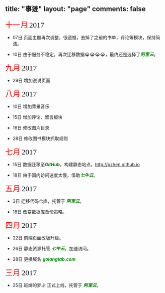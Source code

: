 title: "事迹"
layout: "page"
comments: false
---


<font color=red size=5 face="黑体">十一月</font> <font size=5 face="黑体">2017</font>

- 07日 页面主题再次调整，很遗憾，去掉了之前的书单，评论等模块，保持简洁。

- 10日 由于服务不稳定，再次迁移数据😭😭😭😭，最终还是选择了<strong><font color="green"><i>阿里云</i></font></strong>。


<font color=red size=5 face="黑体">九月</font> <font size=5 face="黑体">2017</font>

- 29日 增加说说页面



<font color=red size=5 face="黑体">八月</font> <font size=5 face="黑体">2017</font>

- 10日 增加背景音乐

- 15日 增加评论、留言板块

- 16日 修改图片目录

- 28日 修改图书模块抓取规则



<font color=red size=5 face="黑体">七月</font> <font size=5 face="黑体">2017</font>

- 15日 数据迁移至<strong><font color="green"><i>GitHub</i></font></strong>，构建静态站点。http://pzhen.github.io

- 18日 由于国内访问速度太慢，借助<strong><font color="green"><i>七牛云</i></font></strong>。


<font color=red size=5 face="黑体">五月</font> <font size=5 face="黑体">2017</font>

- 3日 迁移代码仓库，托管于 <strong><font color="green"><i>阿里云</i></font></strong>。

- 18日 改变数据库备份策略。


<font color=red size=5 face="黑体">四月</font> <font size=5 face="黑体">2017</font>


- 22日 前端页面改版升级。

- 26日 静态资源托管 <strong><font color="green"><i>七牛云</i></font></strong>，加速访问。

- 28日 更换域名 <strong><font color="green"><i>golangtab.com</i></font></strong>


<font color=red size=5 face="黑体">三月</font> <font size=5 face="黑体">2017</font>

- 25日 斑斓的梦ぷ 正式上线，托管于 <strong><font color="green"><i>阿里云</i></font></strong>。